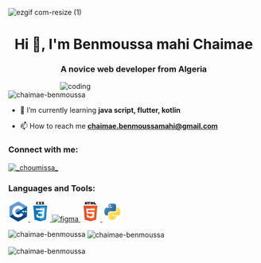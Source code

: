 ![ezgif com-resize (1)](https://github.com/Chaimae-benmoussa/Chaimae-benmoussa/assets/165339450/d3662c13-1056-477d-93c6-f3facda00982)

<h1 align="center">Hi 👋, I'm Benmoussa mahi Chaimae</h1>
<h3 align="center">A novice web developer from Algeria</h3>
<img align="right" alt="coding" width="400" src="https://user-images.githubusercontent.com/74038190/241765453-85cb9521-97c0-4a65-9358-7db8099fac7f.gif">

<p align="left"> <img src="https://komarev.com/ghpvc/?username=chaimae-benmoussa&label=Profile%20views&color=0e75b6&style=flat" alt="chaimae-benmoussa" /> </p>

- 🌱 I’m currently learning **java script, flutter, kotlin**

- 📫 How to reach me **chaimae.benmoussamahi@gmail.com**

<h3 align="left">Connect with me:</h3>
<p align="left">
<a href="https://instagram.com/_choumissa_" target="blank"><img align="center" src="https://raw.githubusercontent.com/rahuldkjain/github-profile-readme-generator/master/src/images/icons/Social/instagram.svg" alt="_choumissa_" height="30" width="40" /></a>
</p>

<h3 align="left">Languages and Tools:</h3>
<p align="left"> <a href="https://www.w3schools.com/cpp/" target="_blank" rel="noreferrer"> <img src="https://raw.githubusercontent.com/devicons/devicon/master/icons/cplusplus/cplusplus-original.svg" alt="cplusplus" width="40" height="40"/> </a> <a href="https://www.w3schools.com/css/" target="_blank" rel="noreferrer"> <img src="https://raw.githubusercontent.com/devicons/devicon/master/icons/css3/css3-original-wordmark.svg" alt="css3" width="40" height="40"/> </a> <a href="https://www.figma.com/" target="_blank" rel="noreferrer"> <img src="https://www.vectorlogo.zone/logos/figma/figma-icon.svg" alt="figma" width="40" height="40"/> </a> <a href="https://www.w3.org/html/" target="_blank" rel="noreferrer"> <img src="https://raw.githubusercontent.com/devicons/devicon/master/icons/html5/html5-original-wordmark.svg" alt="html5" width="40" height="40"/> </a> <a href="https://www.python.org" target="_blank" rel="noreferrer"> <img src="https://raw.githubusercontent.com/devicons/devicon/master/icons/python/python-original.svg" alt="python" width="40" height="40"/> </a> </p>

<p><img align="left" src="https://github-readme-stats.vercel.app/api/top-langs?username=chaimae-benmoussa&show_icons=true&locale=en&layout=compact" alt="chaimae-benmoussa" /></p>

<p>&nbsp;<img align="center" src="https://github-readme-stats.vercel.app/api?username=chaimae-benmoussa&show_icons=true&locale=en" alt="chaimae-benmoussa" /></p>

<p><img align="center" src="https://github-readme-streak-stats.herokuapp.com/?user=chaimae-benmoussa&" alt="chaimae-benmoussa" /></p>
